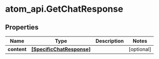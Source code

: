 # atom_api.GetChatResponse

## Properties
Name | Type | Description | Notes
------------ | ------------- | ------------- | -------------
**content** | [**[SpecificChatResponse]**](SpecificChatResponse.md) |  | [optional] 


